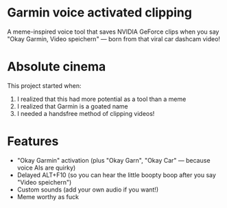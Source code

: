# Garmin voice activated clipping
A meme-inspired voice tool that saves NVIDIA GeForce clips when you say "Okay Garmin, Video speichern" — born from that viral car dashcam video!

# Absolute cinema
This project started when:
1. I realized that this had more potential as a tool than a meme
2. I realized that Garmin is a goated name
3. I needed a handsfree method of clipping videos!

# Features
- "Okay Garmin" activation (plus "Okay Garn", "Okay Car" — because voice AIs are quirky)
- Delayed ALT+F10 (so you can hear the little boopty boop after you say "Video speichern")
- Custom sounds (add your own audio if you want!)
- Meme worthy as fuck
